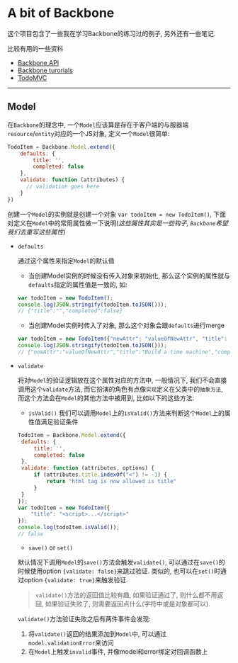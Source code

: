 
A bit of Backbone
==========
这个项目包含了一些我在学习Backbone的练习过的例子, 另外还有一些笔记.

比较有用的一些资料

* [Backbone API](http://backbonejs.org/#Events) 
* [Backbone turorials](https://backbonetutorials.com/)
* [TodoMVC](http://todomvc.com/examples/backbone/)

***

Model
-------

在`Backbone`的理念中, 一个`Model`应该算是存在于客户端的与服器端`resource`/`entity`对应的一个JS对象, 定义一个`Model`很简单:

``` javascript
TodoItem = Backbone.Model.extend({
    defaults: {
        title: '',
        completed: false
    },
    validate: function (attributes) {
      // validation goes here
    }
})
```

创建一个`Model`的实例就是创建一个对象 `var todoItem = new TodoItem()`, 下面对定义在`Model`中的常用属性做一下说明(_这些属性其实是一些钩子, `Backbone`希望我们去重写这些属性_)

* `defaults`

  通过这个属性来指定`Model`的默认值
  * 当创建Model实例的时候没有传入对象来初始化, 那么这个实例的属性就与`defaults`指定的属性值是一致的, 如:
  
  ``` javascript
  var todoItem = new TodoItem();
  console.log(JSON.stringify(todoItem.toJSON()));
  // {"title":"","completed":false}
  ```
  * 当创建Model实例时传入了对象, 那么这个对象会跟`defaults`进行merge
  ``` javascript
  var todoItem = new TodoItem({"newAttr": "valueOfNewAttr", "title": "Build a time machine"});
  console.log(JSON.stringify(todoItem.toJSON()));
  // {"newAttr":"valueOfNewAttr","title":"Build a time machine","completed":false}
  ```
* `validate`

   将对`Model`的验证逻辑放在这个属性对应的方法中, 一般情况下, 我们不会直接调用这个`validate`方法, 而它扮演的角色有点像`实现`定义在父类中的`抽象方法`, 而这个方法会在`Model`的其他方法中被用到, 比如以下的这些方法:
   * `isValid()`
   我们可以调用`Model`上的`isValid()`方法来判断这个`Model`上的属性值满足验证条件
   
   ```javascript
   TodoItem = Backbone.Model.extend({
    defaults: {
        title: '',
        completed: false
    },
    validate: function (attributes, options) {
        if (attributes.title.indexOf("<") != -1) {
            return "html tag is now allowed is title"
        }
    }
   });
   var todoItem = new TodoItem({
       "title": "<script>...</script>"
   });
   console.log(todoItem.isValid());
   // false
   ```
   * `save()` or `set()`
   
   默认情况下调用`Model`的`save()`方法会触发`validate()`, 可以通过在`save()`的时候使用option `{validate: false}`来跳过验证. 类似的, 也可以在`set()`时通过option `{validate: true}`来触发验证.
   > `validate()`方法的返回值比较有趣, 如果验证通过了, 则什么都不用返回, 如果验证失败了, 则需要返回点什么(字符中或是对象都可以).
   
   `validate()`方法验证失败之后有两件事件会发现:

   1. 将`validate()`返回的结果添加到`Model`中, 可以通过`model.validationError`来访问
   2. 在`Model`上触发`invalid`事件, 并像model和error绑定对回调函数上
